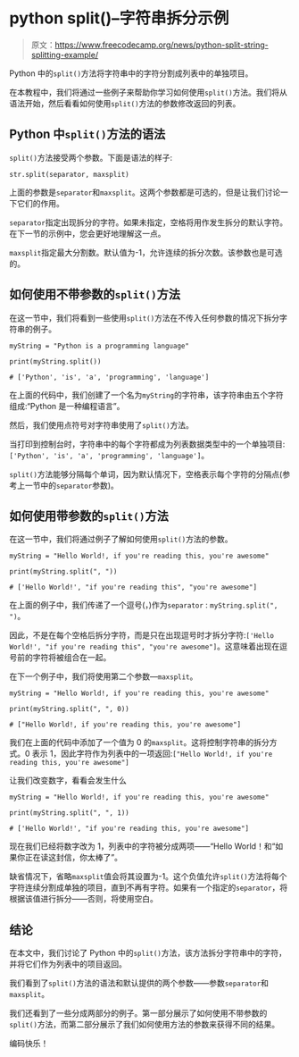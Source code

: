 # python split()–字符串拆分示例

> 原文：<https://www.freecodecamp.org/news/python-split-string-splitting-example/>

Python 中的`split()`方法将字符串中的字符分割成列表中的单独项目。

在本教程中，我们将通过一些例子来帮助你学习如何使用`split()`方法。我们将从语法开始，然后看看如何使用`split()`方法的参数修改返回的列表。

## Python 中`split()`方法的语法

`split()`方法接受两个参数。下面是语法的样子:

```
str.split(separator, maxsplit)
```

上面的参数是`separator`和`maxsplit`。这两个参数都是可选的，但是让我们讨论一下它们的作用。

`separator`指定出现拆分的字符。如果未指定，空格将用作发生拆分的默认字符。在下一节的示例中，您会更好地理解这一点。

`maxsplit`指定最大分割数。默认值为-1，允许连续的拆分次数。该参数也是可选的。

## 如何使用不带参数的`split()`方法

在这一节中，我们将看到一些使用`split()`方法在不传入任何参数的情况下拆分字符串的例子。

```
myString = "Python is a programming language"

print(myString.split())

# ['Python', 'is', 'a', 'programming', 'language']
```

在上面的代码中，我们创建了一个名为`myString`的字符串，该字符串由五个字符组成:“Python 是一种编程语言”。

然后，我们使用点符号对字符串使用了`split()`方法。

当打印到控制台时，字符串中的每个字符都成为列表数据类型中的一个单独项目:`['Python', 'is', 'a', 'programming', 'language']`。

`split()`方法能够分隔每个单词，因为默认情况下，空格表示每个字符的分隔点(参考上一节中的`separator`参数)。

## 如何使用带参数的`split()`方法

在这一节中，我们将通过例子了解如何使用`split()`方法的参数。

```
myString = "Hello World!, if you're reading this, you're awesome"

print(myString.split(", "))

# ['Hello World!', "if you're reading this", "you're awesome"]
```

在上面的例子中，我们传递了一个逗号(，)作为`separator` : `myString.split(", ")`。

因此，不是在每个空格后拆分字符，而是只在出现逗号时才拆分字符:`['Hello World!', "if you're reading this", "you're awesome"]`。这意味着出现在逗号前的字符将被组合在一起。

在下一个例子中，我们将使用第二个参数—`maxsplit`。

```
myString = "Hello World!, if you're reading this, you're awesome"

print(myString.split(", ", 0))

# ["Hello World!, if you're reading this, you're awesome"]
```

我们在上面的代码中添加了一个值为 0 的`maxsplit`。这将控制字符串的拆分方式。0 表示 1，因此字符作为列表中的一项返回:`["Hello World!, if you're reading this, you're awesome"]`

让我们改变数字，看看会发生什么

```
myString = "Hello World!, if you're reading this, you're awesome"

print(myString.split(", ", 1))

# ['Hello World!', "if you're reading this, you're awesome"]
```

现在我们已经将数字改为 1，列表中的字符被分成两项——“Hello World！和“如果你正在读这封信，你太棒了”。

缺省情况下，省略`maxsplit`值会将其设置为-1。这个负值允许`split()`方法将每个字符连续分割成单独的项目，直到不再有字符。如果有一个指定的`separator`，将根据该值进行拆分——否则，将使用空白。

## 结论

在本文中，我们讨论了 Python 中的`split()`方法，该方法拆分字符串中的字符，并将它们作为列表中的项目返回。

我们看到了`split()`方法的语法和默认提供的两个参数——参数`separator`和`maxsplit`。

我们还看到了一些分成两部分的例子。第一部分展示了如何使用不带参数的`split()`方法，而第二部分展示了我们如何使用方法的参数来获得不同的结果。

编码快乐！